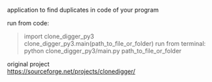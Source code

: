 application to find duplicates in code of your program

run from code:
> import clone_digger_py3  
> clone_digger_py3.main(path_to_file_or_folder)
run from terminal:
> python clone_digger_py3/main.py path_to_file_or_folder


original project  
https://sourceforge.net/projects/clonedigger/
